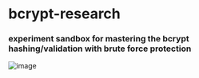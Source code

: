 # bcrypt-research
### experiment sandbox for mastering the bcrypt hashing/validation with brute force protection

![image](https://github.com/user-attachments/assets/e60a5675-00de-4436-a0f1-05f45dcfdec7)
